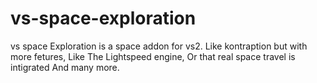 # vs-space-exploration

vs space Exploration is a space addon for vs2.
Like kontraption but with more fetures,
Like The Lightspeed engine,
Or that real space travel is intigrated
And many more.     
